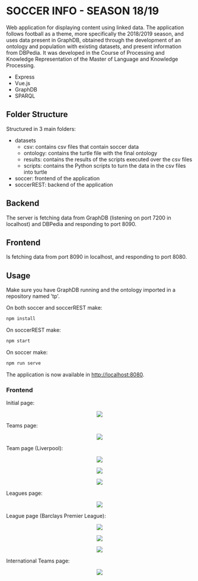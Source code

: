 # SOCCER INFO - SEASON 18/19

Web application for displaying content using linked data. The application follows football as a theme, more specifically the 2018/2019 season, and uses data present in GraphDB, obtained through the development of an ontology and population with existing datasets, and present information from DBPedia. It was developed in the Course of Processing and Knowledge Representation of the Master of Language and Knowledge Processing.

* Express
* Vue.js
* GraphDB
* SPARQL

## Folder Structure

Structured in 3 main folders:

* datasets
    * csv: contains csv files that contain soccer data
    * ontology: contains the turtle file with the final ontology
    * results: contains the results of the scripts executed over the csv files
    * scripts: contains the Python scripts to turn the data in the csv files into turtle
* soccer: frontend of the application
* soccerREST: backend of the application

## Backend

The server is fetching data from GraphDB (listening on port 7200 in localhost) and DBPedia and responding to port 8090.

## Frontend

Is fetching data from port 8090 in localhost, and responding to port 8080.

## Usage

Make sure you have GraphDB running and the ontology imported in a repository named 'tp'.

On both soccer and soccerREST make:

```bash
npm install
```

On soccerREST make:

```bash
npm start
```

On soccer make:

```bash
npm run serve
```

The application is now available in <http://localhost:8080>.

### Frontend

Initial page:

<p align="center">
    <img src="./Assets/pag_inicial.png">
</p>

Teams page:

<p align="center">
    <img src="./Assets/teams.png">
</p>

Team page (Liverpool):

<p align="center">
    <img src="./Assets/aboutteam.png">
</p>

<p align="center">
    <img src="./Assets/gamesteam.png">
</p>

<p align="center">
    <img src="./Assets/statsteam.png">
</p>

Leagues page:

<p align="center">
    <img src="./Assets/leagues.png">
</p>

League page (Barclays Premier League):

<p align="center">
    <img src="./Assets/aboutleague.png">
</p>

<p align="center">
    <img src="./Assets/leagueteams.png">
</p>

<p align="center">
    <img src="./Assets/leaguegames.png">
</p>

International Teams page:

<p align="center">
    <img src="./Assets/internacional_teams.png">
</p>
